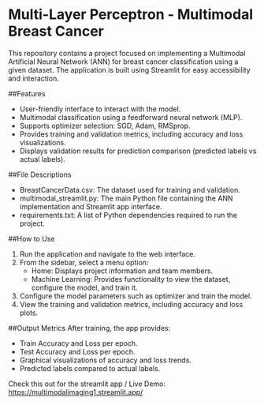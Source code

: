 # Multi-Layer Perceptron - Multimodal Breast Cancer

This repository contains a project focused on implementing a Multimodal Artificial Neural Network (ANN) for breast cancer classification using a given dataset. The application is built using Streamlit for easy accessibility and interaction.

##Features
- User-friendly interface to interact with the model.
- Multimodal classification using a feedforward neural network (MLP).
- Supports optimizer selection: SGD, Adam, RMSprop.
- Provides training and validation metrics, including accuracy and loss visualizations.
- Displays validation results for prediction comparison (predicted labels vs actual labels).

##File Descriptions
- BreastCancerData.csv: The dataset used for training and validation.
- multimodal_streamlit.py: The main Python file containing the ANN implementation and Streamlit app interface.
- requirements.txt: A list of Python dependencies required to run the project.

##How to Use
1. Run the application and navigate to the web interface.
2. From the sidebar, select a menu option:
   - Home: Displays project information and team members.
   - Machine Learning: Provides functionality to view the dataset, configure the model, and train it.
3. Configure the model parameters such as optimizer and train the model.
4. View the training and validation metrics, including accuracy and loss plots.

##Output Metrics
After training, the app provides:
- Train Accuracy and Loss per epoch.
- Test Accuracy and Loss per epoch.
- Graphical visualizations of accuracy and loss trends.
- Predicted labels compared to actual labels.

Check this out for the streamlit app / Live Demo:
https://multimodalimaging1.streamlit.app/ 
